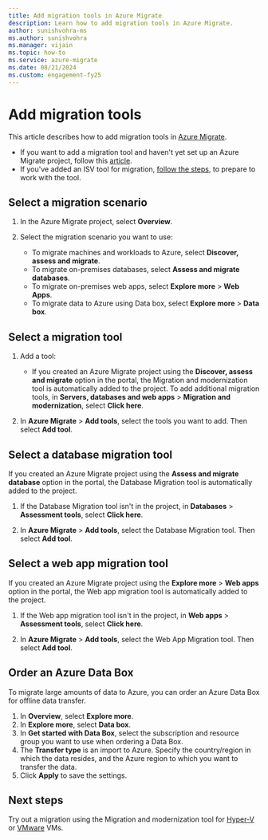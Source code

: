 ```yaml
---
title: Add migration tools in Azure Migrate 
description: Learn how to add migration tools in Azure Migrate. 
author: sunishvohra-ms 
ms.author: sunishvohra
ms.manager: vijain
ms.topic: how-to
ms.service: azure-migrate
ms.date: 08/21/2024
ms.custom: engagement-fy25
---
```




# Add migration tools

This article describes how to add migration tools in [Azure Migrate](./migrate-services-overview.md).

- If you want to add a migration tool and haven't yet set up an Azure Migrate project, follow this [article](create-manage-projects.md).
- If you've added an ISV tool for migration, [follow the steps](prepare-isv-movere.md), to prepare to work with the tool.

## Select a migration scenario

1. In the Azure Migrate project, select **Overview**.
2. Select the migration scenario you want to use:

    - To migrate machines and workloads to Azure, select **Discover, assess and migrate**.
    - To migrate on-premises databases, select **Assess and migrate databases**.
    - To migrate on-premises web apps, select **Explore more** > **Web Apps**.
    - To migrate data to Azure using Data box, select **Explore more** > **Data box**.

## Select a migration tool

1. Add a tool:

    - If you created an Azure Migrate project using the **Discover, assess and migrate** option in the portal, the Migration and modernization tool is automatically added to the project. To add additional migration tools, in **Servers, databases and web apps** > **Migration and modernization**, select **Click here**.

2. In **Azure Migrate** > **Add tools**, select the tools you want to add. Then select **Add tool**.

## Select a database migration tool

If you created an Azure Migrate project using the **Assess and migrate database** option in the portal, the Database Migration tool is automatically added to the project. 

1. If the Database Migration tool isn't in the project, in **Databases** > **Assessment tools**, select **Click here**.

2. In **Azure Migrate** > **Add tools**, select the Database Migration tool. Then select **Add tool**.

## Select a web app migration tool

If you created an Azure Migrate project using the **Explore more** > **Web apps** option in the portal, the Web app migration tool is automatically added to the project. 

1. If the Web app migration tool isn't in the project, in **Web apps** > **Assessment tools**, select **Click here**.
 

2. In **Azure Migrate** > **Add tools**, select the Web App Migration tool. Then select **Add tool**.


## Order an Azure Data Box

To migrate large amounts of data to Azure,  you can order an Azure Data Box for offline data transfer.

1. In **Overview**, select **Explore more**.
2. In **Explore more**, select **Data box**.
3. In **Get started with Data Box**, select the subscription and resource group you want to use when ordering a Data Box.
4. The **Transfer type** is an import to Azure. Specify the country/region in which the data resides, and the Azure region to which you want to transfer the data. 
5. Click **Apply** to save the settings.

## Next steps

Try out a migration using the Migration and modernization tool for [Hyper-V](tutorial-migrate-hyper-v.md) or [VMware](tutorial-migrate-vmware.md) VMs.

